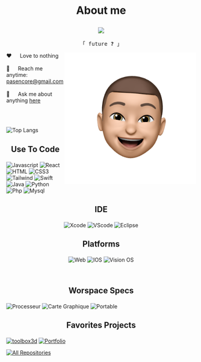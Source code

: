 <!-- ## Hi there 👋
[![Top Langs](https://github-readme-stats.vercel.app/api?username=EwanQuelo&theme=algolia&show_icons=true)](https://github.com/saifurrahman1193)
-->

<!-- About Section -->
 # <p align="center"> About me </p>
 <!--Texte qui défile-->
 <p align="center">
  <a href="https://github.com/EwanQuelo"><img src="https://readme-typing-svg.herokuapp.com/?font=Kanit&color=24D512&lines=Hello%20World;Love%20launch%20New%20Project;1.5%2B%20years%20of%20coding%20experience;Always%20learning%20new%20things;ChatGPT%20will%20kill%20us&center=true&width=380&height=45"></a>
</p>
<!--Texte en cube-->
<p align="center"> 
  <samp>
    「 future <b>?</b> 」
    <br>
  </samp>
</p>

<p>
  <!--Image du stickers a droite-->
 <img align="right" width="350" src="/src/tetesticker.png" alt="Head Sticker" />
  <!--Spec de moi a gauche-->
  
 ❤️ &emsp; Love to nothing <br/><br/>
 📧 &emsp; Reach me anytime: pasencore@gmail.com<br/><br/>
 💬 &emsp; Ask me about anything [here](https://github.com/EwanQuelo/EwanQuelo/issues)

</p>

<br/>
<br/>

<!--Tableau avec stat langs -->
![Top Langs](https://github-readme-stats.vercel.app/api/top-langs/?username=EwanQuelo&theme=tokyonight&hide=css,scss)


## <p align="center"> Use To Code </p>
<!--Liste des languages utilisés-->
![Javascript](https://img.shields.io/badge/Javascript-F0DB4F?style=for-the-badge&labelColor=black&logo=javascript&logoColor=F0DB4F)
![React](https://img.shields.io/badge/-React-61DBFB?style=for-the-badge&labelColor=black&logo=react&logoColor=61DBFB)
![HTML](https://img.shields.io/badge/HTML5-E34F26?style=for-the-badge&logo=html5&logoColor=white)
![CSS3](https://img.shields.io/badge/CSS3-1572B6?style=for-the-badge&logo=css3&logoColor=white)
![Tailwind](https://img.shields.io/badge/Tailwind_CSS-092749?style=for-the-badge&logo=tailwindcss&logoColor=06B6D4&labelColor=000000)
![Swift](https://img.shields.io/badge/Swift-FA7343?style=for-the-badge&logo=swift&logoColor=white)
![Java](https://img.shields.io/badge/Java-ED8B00?style=for-the-badge&logo=openjdk&logoColor=white)
![Python](https://img.shields.io/badge/Python-14354C?style=for-the-badge&logo=python&logoColor=white)
![Php](https://img.shields.io/badge/PHP-777BB4?style=for-the-badge&logo=php&logoColor=white)
![Mysql](https://img.shields.io/badge/MySQL-00000F?style=for-the-badge&logo=mysql&logoColor=white)
## <p align="center"> IDE </p>
<!--Liste des IDE-->
<p align="center">
  <img src="https://img.shields.io/badge/Xcode-007ACC?style=for-the-badge&logo=Xcode&logoColor=white" alt="Xcode" />
  <img src="https://img.shields.io/badge/Visual_Studio-0078d7?style=for-the-badge&logo=visual%20studio&logoColor=white" alt="VScode"/>
  <img src="https://img.shields.io/badge/Eclipse-2C2255?style=for-the-badge&logo=eclipse&logoColor=white" alt="Eclipse"/>
</p>

## <p align="center"> Platforms </p>
<!--Liste des platformes pour lequelle je dev-->
<p align="center">
  <img src="https://img.shields.io/badge/Web-E34F26?style=for-the-badge&logo=html5&logoColor=white" alt="Web" />
  <img src="https://img.shields.io/badge/iOS-000000?style=for-the-badge&logo=ios&logoColor=white" alt="IOS" />
  <img src="https://img.shields.io/badge/vision%20os-000000?style=for-the-badge&logo=apple&logoColor=white" alt="Vision OS" />
</p>

<br/>

## <p align="center">Worspace Specs</p>
<!--specs setup -->
![Processeur](https://img.shields.io/badge/AMD-Ryzen_7_2700-ED1C24?style=for-the-badge&logo=amd&logoColor=white)
![Carte Graphique](https://img.shields.io/badge/AMD-Radeon_RX_590-ED1C24?style=for-the-badge&logo=amd&logoColor=white)
![Portable](https://img.shields.io/badge/Apple-MacBook_Pro_M1_pro-999999?style=for-the-badge&logo=apple&logoColor=white)
<br/>

## <p align="center">Favorites Projects</p>
[![toolbox3d](https://github-readme-stats.vercel.app/api/pin/?username=EwanQuelo&repo=toolbox3d&border_color=688ceb&bg_color=0D1117&title_color=C9D1D9&text_color=8B949E&icon_color=688ceb)](https://github.com/EwanQuelo/toolbox3d)
[![Portfolio](https://github-readme-stats.vercel.app/api/pin/?username=EwanQuelo&repo=portfolio1&border_color=688ceb&bg_color=0D1117&title_color=C9D1D9&text_color=8B949E&icon_color=688ceb)](https://github.com/EwanQuelo/portfolio1)

<p align="left">
  <a href="https://github.com/EwanQuelo?tab=repositories" target="_blank"><img alt="All Repositories" title="All Repositories" src="https://img.shields.io/badge/-All%20Repositories-2962FF?style=for-the-badge&logo=koding&logoColor=white"/></a>
</p>


